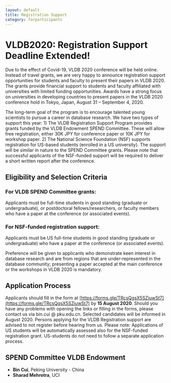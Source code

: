 ```yaml
---
layout: default
title: Registration Support
category: forparticipants
---
```


# VLDB2020: Registration Support <span class="badge"> Deadline Extended!</span>

Due to the effect of Covid-19, VLDB 2020 conference will be held online. Instead of travel grants, we are very happy to announce registration support opportunities for students and faculty to present their papers in VLDB 2020. The grants provide financial support to students and faculty affiliated with universities with limited funding opportunities. Awards have a strong focus on universities in developing countries to present papers in the VLDB 2020 conference hold in Tokyo, Japan, August 31 – September 4, 2020. 

The long-term goal of the program is to encourage talented young scientists to pursue a career in database research. We have two types of support this year: 1) The VLDB Registration Support Program provides grants funded by the VLDB Endowment SPEND Committee. These will allow free registration, either 30K JPY for conference paper or 10K JPY for workshop paper. 2) The National Science Foundation (NSF) supports registration for US-based students (enrolled in a US university). The support will be similar in nature to the SPEND Committee grants. Please note that successful applicants of the NSF-funded support will be required to deliver a short written report after the conference.

## Eligibility and Selection Criteria

### For VLDB SPEND Committee grants:

Applicants must be full-time students in good standing (graduate or undergraduate), or postdoctoral fellows/researchers, or faculty members who have a paper at the conference (or associated events).

### For NSF-funded registration support:

Applicants must be US full-time students in good standing (graduate or undergraduate) who have a paper at the conference (or associated events).

Preference will be given to applicants who demonstrate keen interest in database research and are from regions that are under-represented in the database community; presenting a paper accepted at the main conference or the workshops in VLDB 2020 is mandatory.

## Application Process

Applicants should fill in the form at [https://forms.gle/TRcsQgsX5SZiuwSt7](https://forms.gle/TRcsQgsX5SZiuwSt7) by **15 August 2020**. Should you have any problems with opening the links or filling in the forms, please contact us via bin.cui @ pku.edu.cn. Selected candidates will be informed in August 2020. Persons applying for the VLDB Registration support are advised to not register before hearing from us.
Please note: Applications of US students will be automatically assessed also for the NSF-funded registration grant. US-students do not need to follow a separate application process.

## SPEND Committee VLDB Endowment

* **Bin Cui**, Peking University - China
* **Sharad Mehrotra**, UCI

